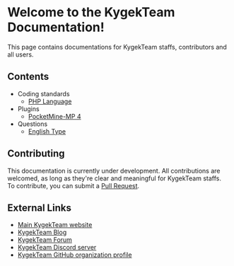 # Welcome to the KygekTeam Documentation!

This page contains documentations for KygekTeam staffs, contributors and all users.

## Contents

- Coding standards
  - [PHP Language](/coding-standards/php.md)
- Plugins
  - [PocketMine-MP 4](/plugins/pocketmine-mp-4.md)
- Questions
  - [English Type](/questions/english-type.md)

## Contributing

This documentation is currently under development. All contributions are welcomed, as long as they're clear and meaningful for KygekTeam staffs. To contribute, you can submit a [Pull Request](https://github.com/KygekTeam/docs/pulls).

## External Links

- [Main KygekTeam website](https://kygek.team)
- [KygekTeam Blog](https://blog.kygek.team)
- [KygekTeam Forum](https://forum.kygek.team)
- [KygekTeam Discord server](https://discord.gg/CXtqUZv)
- [KygekTeam GitHub organization profile](https://github.com/KygekTeam)
